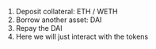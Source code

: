 1. Deposit collateral: ETH / WETH
2. Borrow another asset: DAI
3. Repay the DAI
4. Here we will just interact with the tokens